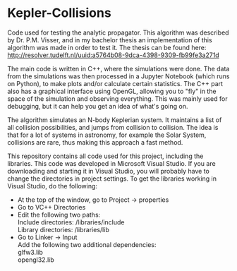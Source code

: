 # Kepler-Collisions
Code used for testing the analytic propagator. This algorithm was described by Dr. P.M. Visser, and in my bachelor thesis an implementation of this algorithm was made in order to test it. The thesis can be found here: http://resolver.tudelft.nl/uuid:a5764b08-9dca-4398-9309-fb99fe3a271d

The main code is written in C++, where the simulations were done.
The data from the simulations was then processed in a Jupyter Notebook (which runs on Python), to make plots and/or calculate certain statistics.
The C++ part also has a graphical interface using OpenGL, allowing you to "fly" in the space of the simulation and observing everything. This was mainly used for debugging, but it can help you get an idea of what's going on.

The algorithm simulates an N-body Keplerian system. It maintains a list of all collision possibilities, and jumps from collision to collision. The idea is that for a lot of systems in astronomy, for example the Solar System, collisions are rare, thus making this approach a fast method.

This repository contains all code used for this project, including the libraries.
This code was developed in Microsoft Visual Studio. If you are downloading and starting it in Visual Studio, you will probably have to change the directories in project settings. To get the libraries working in Visual Studio, do the following:
- At the top of the window, go to Project -> properties
- Go to VC++ Directories
- Edit the following two paths: <br />
  Include directories: <baseFolder>/libraries/include <br />
  Library directories: <baseFolder>/libraries/lib
- Go to Linker -> Input <br />
Add the following two additional dependencies: <br />
glfw3.lib <br />
opengl32.lib
